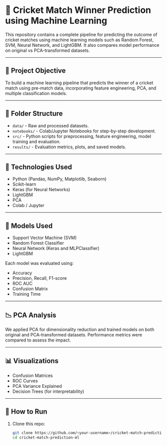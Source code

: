 # 🏏 Cricket Match Winner Prediction using Machine Learning

This repository contains a complete pipeline for predicting the outcome of cricket matches using machine learning models such as Random Forest, SVM, Neural Network, and LightGBM. It also compares model performance on original vs PCA-transformed datasets.

---

## 📌 Project Objective

To build a machine learning pipeline that predicts the winner of a cricket match using pre-match data, incorporating feature engineering, PCA, and multiple classification models.

---

## 📂 Folder Structure

- `data/` - Raw and processed datasets.
- `notebooks/` - Colab/Jupyter Notebooks for step-by-step development.
- `src/` - Python scripts for preprocessing, feature engineering, model training and evaluation.
- `results/` - Evaluation metrics, plots, and saved models.

---

## 🔧 Technologies Used

- Python (Pandas, NumPy, Matplotlib, Seaborn)
- Scikit-learn
- Keras (for Neural Networks)
- LightGBM
- PCA
- Colab / Jupyter

---

## 🧠 Models Used

- Support Vector Machine (SVM)
- Random Forest Classifier
- Neural Network (Keras and MLPClassifier)
- LightGBM

Each model was evaluated using:
- Accuracy
- Precision, Recall, F1-score
- ROC AUC
- Confusion Matrix
- Training Time

---

## 📉 PCA Analysis

We applied PCA for dimensionality reduction and trained models on both original and PCA-transformed datasets. Performance metrics were compared to assess the impact.

---

## 📊 Visualizations

- Confusion Matrices
- ROC Curves
- PCA Variance Explained
- Decision Trees (for interpretability)

---

## 🚀 How to Run

1. Clone this repo:
   ```bash
   git clone https://github.com/<your-username>/cricket-match-prediction-ml.git
   cd cricket-match-prediction-ml
